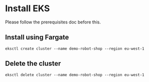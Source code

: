 # Install EKS

Please follow the prerequisites doc before this.

## Install using Fargate

```
eksctl create cluster --name demo-robot-shop --region eu-west-1
```

## Delete the cluster

```
eksctl delete cluster --name demo-robot-shop --region eu-west-1
```


